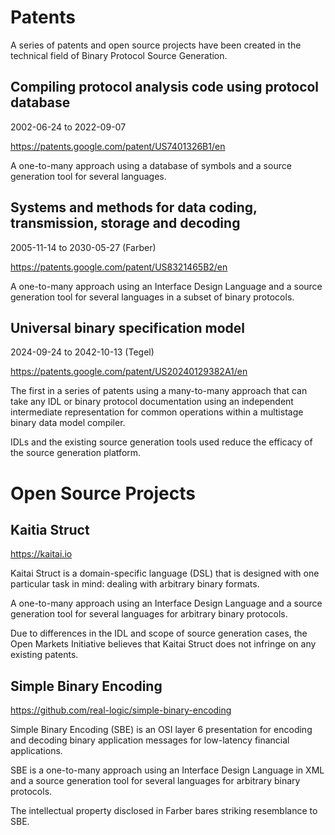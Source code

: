 # Patents

A series of patents and open source projects have been created in the technical field of Binary Protocol Source Generation.

## Compiling protocol analysis code using protocol database

2002-06-24 to 2022-09-07 

https://patents.google.com/patent/US7401326B1/en

A one-to-many approach using a database of symbols and a source generation tool for several languages.

## Systems and methods for data coding, transmission, storage and decoding

2005-11-14 to 2030-05-27 (Farber)

https://patents.google.com/patent/US8321465B2/en

A one-to-many approach using an Interface Design Language and a source generation tool for several languages in a subset of binary protocols.

## Universal binary specification model

2024-09-24 to 2042-10-13 (Tegel)

https://patents.google.com/patent/US20240129382A1/en

The first in a series of patents using a many-to-many approach that can take any IDL or binary protocol documentation using an independent intermediate representation for common operations within a multistage binary data model compiler. 

IDLs and the existing source generation tools used reduce the efficacy of the source generation platform.

# Open Source Projects

## Kaitia Struct

https://kaitai.io

Kaitai Struct is a domain-specific language (DSL) that is designed with one particular task in mind: dealing with arbitrary binary formats.

A one-to-many approach using an Interface Design Language and a source generation tool for several languages for arbitrary binary protocols.

Due to differences in the IDL and scope of source generation cases, the Open Markets Initiative believes that Kaitai Struct does not infringe on any existing patents.

## Simple Binary Encoding

https://github.com/real-logic/simple-binary-encoding

Simple Binary Encoding (SBE) is an OSI layer 6 presentation for encoding and decoding binary application messages for low-latency financial applications.

SBE is a one-to-many approach using an Interface Design Language in XML and a source generation tool for several languages for arbitrary binary protocols.

The intellectual property disclosed in Farber bares striking resemblance to SBE.
